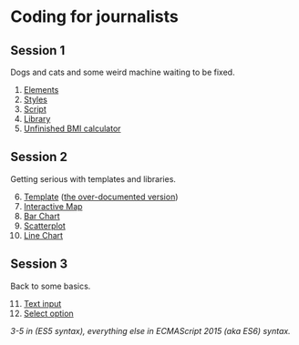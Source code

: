 # Coding for journalists

## Session 1

Dogs and cats and some weird machine waiting to be fixed.

1. [Elements](01-elements/index.html)
2. [Styles](02-styles/index.html)
3. [Script](03-script/index.html) 
4. [Library](04-library/index.html) 
5. [Unfinished BMI calculator](05-unfinished-bmi-calculator/index.html)

## Session 2

Getting serious with templates and libraries.

6. [Template](06-template/index.html) ([the over-documented version](06-template-documented/index.html))
7. [Interactive Map](07-interactive-map/index.html)
8. [Bar Chart](08-bar-chart/index.html)
9. [Scatterplot](09-scatterplot/index.html)
10. [Line Chart](10-line-chart/index.html)

## Session 3

Back to some basics.

11. [Text input](11-text-input/index.html)
12. [Select option](12-select/index.html)

*3-5 in (ES5 syntax), everything else in ECMAScript 2015 (aka ES6) syntax.*
